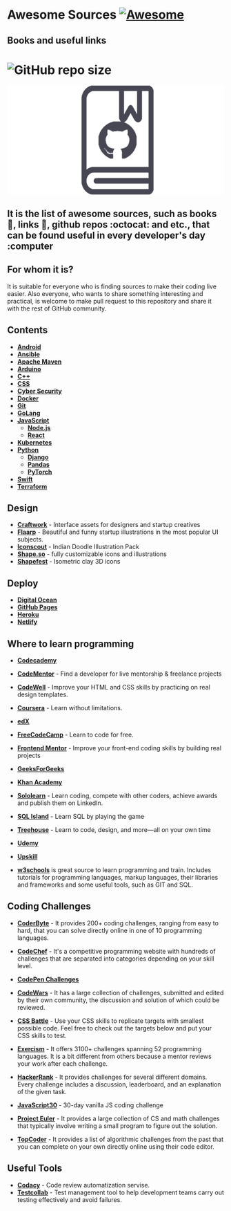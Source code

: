 # Awesome Sources [![Awesome](https://awesome.re/badge.svg)](https://github.com/UlugbekMuslitdinov/awesome-sources)
## Books and useful links

# ![GitHub repo size](https://img.shields.io/github/repo-size/UlugbekMuslitdinov/awesome-sources?label=size%20of%20all%20books&logo=github&style=for-the-badge)

![Logo](https://github.com/UlugbekMuslitdinov/awesome-sources/blob/main/temp/%D0%91%D0%B5%D0%B7%20%D0%B8%D0%BC%D0%B5%D0%BD%D0%B8-1.png)

## It is the list of awesome sources, such as books :green_book:, links :link:, github repos :octocat: and etc., that can be found useful in every developer's day :computer

## For whom it is?

It is suitable for everyone who is finding sources to make their coding live easier. Also everyone, who wants to share something interesting and practical, is welcome to make pull request to this repository and share it with the rest of GitHub community.

## Contents

* **[Android](https://github.com/UlugbekMuslitdinov/awesome-sources/tree/main/Android)**
* **[Ansible](https://github.com/UlugbekMuslitdinov/awesome-sources/tree/main/Ansible)**
* **[Apache Maven](https://github.com/UlugbekMuslitdinov/awesome-sources/tree/main/Maven)**
* **[Arduino](https://github.com/UlugbekMuslitdinov/awesome-sources/tree/main/Arduino)**
* **[C++](https://github.com/UlugbekMuslitdinov/awesome-sources/tree/main/C%2B%2B)**
* **[CSS](https://github.com/UlugbekMuslitdinov/awesome-sources/tree/main/CSS)**
* **[Cyber Security](https://github.com/UlugbekMuslitdinov/awesome-sources/tree/main/Cyber%20Security)** 
* **[Docker](https://github.com/UlugbekMuslitdinov/awesome-sources/tree/main/Docker)**
* **[Git](https://github.com/UlugbekMuslitdinov/awesome-sources/tree/main/Git)**
* **[GoLang](https://github.com/UlugbekMuslitdinov/awesome-sources/tree/main/Golang)**
* **[JavaScript](https://github.com/UlugbekMuslitdinov/awesome-sources/tree/main/JavaScript)**
  * **[Node.js](https://github.com/UlugbekMuslitdinov/awesome-sources/tree/main/JavaScript/Node.js)**
  * **[React](https://github.com/UlugbekMuslitdinov/awesome-sources/tree/main/JavaScript/React)**
* **[Kubernetes](https://github.com/UlugbekMuslitdinov/awesome-sources/tree/main/Kubernetes)**
* **[Python](https://github.com/UlugbekMuslitdinov/awesome-sources/tree/main/Python)**
  * **[Django](https://github.com/UlugbekMuslitdinov/awesome-sources/tree/main/Python/Django)**
  * **[Pandas](https://github.com/UlugbekMuslitdinov/awesome-sources/tree/main/Python/Pandas)**
  * **[PyTorch](https://github.com/UlugbekMuslitdinov/awesome-sources/tree/main/Python/PyTorch)**
* **[Swift](https://github.com/UlugbekMuslitdinov/awesome-sources/tree/main/Swift)**
* **[Terraform](https://github.com/UlugbekMuslitdinov/awesome-sources/tree/main/Terraform)**

## Design

* **[Craftwork](https://craftwork.design/)** - Interface assets for designers and startup creatives
* **[Flaarp](https://www.ls.graphics/illustrations/flaarp)** - Beautiful and funny startup illustrations in the most popular UI subjects.
* **[Iconscout](https://iconscout.com/illustration-pack/indian-doodle)** - Indian Doodle Illustration Pack
* **[Shape.so](https://shape.so/)** - fully customizable icons and illustrations
* **[Shapefest](https://www.shapefest.com/expansions/isometric-clay-icons)** - Isometric clay 3D icons

## Deploy

* **[Digital Ocean](https://cloud.digitalocean.com/)**
* **[GitHub Pages](https://pages.github.com/)**
* **[Heroku](https://heroku.com/)**
* **[Netlify](https://www.netlify.com/)**

## Where to learn programming

* **[Codecademy](https://www.codecademy.com/)**

* **[CodeMentor](https://www.codementor.io/)** - Find a developer for live mentorship & freelance projects

* **[CodeWell](https://www.codewell.cc/)** - Improve your HTML and CSS skills by practicing on real design templates.

* **[Coursera](https://www.coursera.org/)** - Learn without limitations.

* **[edX](https://www.edx.org/)**

* **[FreeCodeCamp](https://www.freecodecamp.org/)** - Learn to code for free.

* **[Frontend Mentor](https://www.frontendmentor.io/)** - Improve your front-end coding skills by building real projects

* **[GeeksForGeeks](https://www.geeksforgeeks.org/)**

* **[Khan Academy](https://www.khanacademy.org/)**

* **[Sololearn](https://www.sololearn.com/)** - Learn coding, compete with other coders, achieve awards and publish them on LinkedIn.
  
* **[SQL Island](https://sql-island.informatik.uni-kl.de/)** - Learn SQL by playing the game

* **[Treehouse](https://teamtreehouse.com/)** - Learn to code, design, and more—all on your own time

* **[Udemy](https://www.udemy.com/)**

* **[Upskill](https://upskillcourses.com/)**

* **[w3schools](https://www.w3schools.com/)** is great source to learn programming and train. Includes tutorials for programming languages, markup languages, their libraries and frameworks and some useful tools, such as GIT and SQL.

## Coding Challenges

* **[CoderByte](https://coderbyte.com/)** - It provides 200+ coding challenges, ranging from easy to hard, that you can solve directly online in one of 10 programming languages.

* **[CodeChef](https://www.codechef.com/)** - It's a competitive programming website with hundreds of challenges that are separated into categories depending on your skill level.

* **[CodePen Challenges](https://codepen.io/challenges)**

* **[CodeWars](https://www.codewars.com/)** - It has a large collection of challenges, submitted and edited by their own community, the discussion and solution of which could be reviewed.

* **[CSS Battle](https://cssbattle.dev/)** - Use your CSS skills to replicate targets with smallest possible code. Feel free to check out the targets below and put your CSS skills to test.

* **[Exercism](https://exercism.io/)** - It offers 3100+ challenges spanning 52 programming languages. It is a bit different from others because a mentor reviews your work after each challenge.

* **[HackerRank](https://www.hackerrank.com/)** - It provides challenges for several different domains. Every challenge includes a discussion, leaderboard, and an explanation of the given task.

* **[JavaScript30](https://javascript30.com/)** - 30-day vanilla JS coding challenge

* **[Project Euler](https://projecteuler.net/)** - It provides a large collection of CS and math challenges that typically involve writing a small program to figure out the solution.

* **[TopCoder](https://www.topcoder.com/)** - It provides a list of algorithmic challenges from the past that you can complete on your own directly online using their code editor.

## Useful Tools

* **[Codacy](https://www.codacy.com/)** - Code review automatization servise.
* **[Testcollab](https://testcollab.com/)** - Test management tool to help development teams carry out testing effectively and avoid failures.
